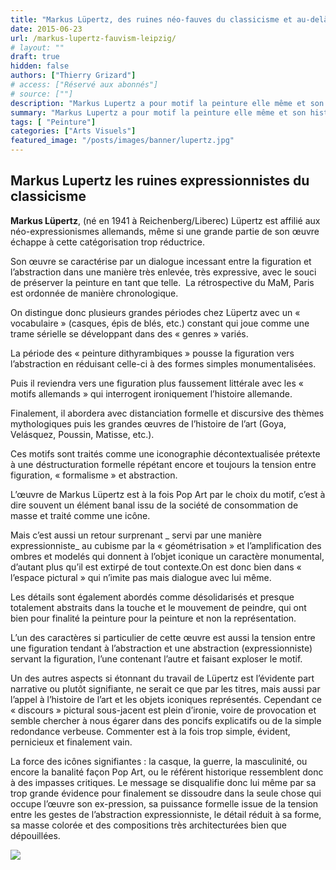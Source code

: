```yaml
---
title: "Markus Lüpertz, des ruines néo-fauves du classicisme et au-delà"
date: 2015-06-23
url: /markus-lupertz-fauvism-leipzig/
# layout: ""
draft: true
hidden: false
authors: ["Thierry Grizard"]
# access: ["Réservé aux abonnés"]
# source: [""]
description: "Markus Lupertz a pour motif la peinture elle même et son histoire il en fait ployer avec fureur tous les styles et les grands mythes iconographiques"
summary: "Markus Lupertz a pour motif la peinture elle même et son histoire il en fait ployer avec fureur tous les styles et les grands mythes iconographiques"
tags: [ "Peinture"]
categories: ["Arts Visuels"]
featured_image: "/posts/images/banner/lupertz.jpg"
---
```

## Markus Lupertz les ruines expressionnistes du classicisme

**Markus Lüpertz**, (né en 1941 à Reichenberg/Liberec) Lüpertz est affilié aux néo-expressionismes allemands, même si une grande partie de son œuvre échappe à cette catégorisation trop réductrice.

Son œuvre se caractérise par un dialogue incessant entre la figuration et l’abstraction dans une manière très enlevée, très expressive, avec le souci de préserver la peinture en tant que telle.  La rétrospective du MaM, Paris est ordonnée de manière chronologique.

On distingue donc plusieurs grandes périodes chez Lüpertz avec un « vocabulaire » (casques, épis de blés, etc.) constant qui joue comme une trame sérielle se développant dans des « genres » variés.

La période des « peinture dithyrambiques » pousse la figuration vers l’abstraction en réduisant celle-ci à des formes simples monumentalisées.

Puis il reviendra vers une figuration plus faussement littérale avec les « motifs allemands » qui interrogent ironiquement l’histoire allemande.

Finalement, il abordera avec distanciation formelle et discursive des thèmes mythologiques puis les grandes œuvres de l’histoire de l’art (Goya, Velásquez, Poussin, Matisse, etc.).

Ces motifs sont traités comme une iconographie décontextualisée prétexte à une déstructuration formelle répétant encore et toujours la tension entre figuration, « formalisme » et abstraction.

L’œuvre de Markus Lüpertz est à la fois Pop Art par le choix du motif, c’est à dire souvent un élément banal issu de la société de consommation de masse et traité comme une icône.

Mais c’est aussi un retour surprenant _ servi par une manière expressionniste_ au cubisme par la « géométrisation » et l’amplification des ombres et modelés qui donnent à l’objet iconique un caractère monumental, d’autant plus qu’il est extirpé de tout contexte.On est donc bien dans « l’espace pictural » qui n’imite pas mais dialogue avec lui même.

Les détails sont également abordés comme désolidarisés et presque totalement abstraits dans la touche et le mouvement de peindre, qui ont bien pour finalité la peinture pour la peinture et non la représentation.

L’un des caractères si particulier de cette œuvre est aussi la tension entre une figuration tendant à l’abstraction et une abstraction (expressionniste) servant la figuration, l’une contenant l’autre et faisant exploser le motif.

Un des autres aspects si étonnant du travail de Lüpertz est l’évidente part narrative ou plutôt signifiante, ne serait ce que par les titres, mais aussi par l’appel à l’histoire de l’art et les objets iconiques représentés. Cependant ce « discours » pictural sous-jacent est plein d’ironie, voire de provocation et semble chercher à nous égarer dans des poncifs explicatifs ou de la simple redondance verbeuse. Commenter est à la fois trop simple, évident, pernicieux et finalement vain.

La force des icônes signifiantes : la casque, la guerre, la masculinité, ou encore la banalité façon Pop Art, ou le référent historique ressemblent donc à des impasses critiques. Le message se disqualifie donc lui même par sa trop grande évidence pour finalement se dissoudre dans la seule chose qui occupe l’œuvre son ex-pression, sa puissance formelle issue de la tension entre les gestes de l’abstraction expressionniste, le détail réduit à sa forme, sa masse colorée et des compositions très architecturées bien que dépouillées.

![](/posts/images/lupertz/markus-lupertz.0153-768x1024.jpg)

